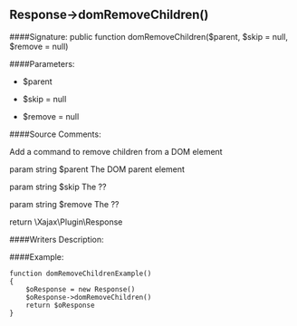 ## Response->domRemoveChildren()

####Signature: public function domRemoveChildren($parent, $skip = null, $remove = null)

####Parameters:

* $parent

* $skip = null

* $remove = null




####Source Comments:

Add a command to remove children from a DOM element



param string		$parent				The DOM parent element

param string		$skip				The ??

param string		$remove				The ??



return \Xajax\Plugin\Response



####Writers Description:


####Example:
```
function domRemoveChildrenExample()
{
    $oResponse = new Response()
    $oResponse->domRemoveChildren()
    return $oResponse
}
```